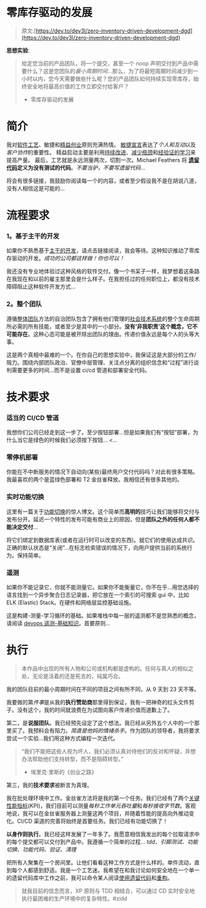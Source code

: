 # 零库存驱动的发展

> 原文:[https://dev.to/dev3l/zero-inventory-driven-development-dgd](https://dev.to/dev3l/zero-inventory-driven-development-dgd)

**思想实验**:

> 给定您当前的产品团队，将一个提交，甚至一个 noop 声明交付到产品中需要什么？这是您团队的*最小周期时间*...那么，为了将最短周期时间减少到一小时以内，您今天需要做些什么呢？您的产品团队如何持续实现零库存，始终安全地将最高价值的工作立即交付给客户？
> 
> *   零库存驱动的发展

# 简介

我对[软件工艺](http://manifesto.softwarecraftsmanship.org/)、敏捷和[精益创业](http://www.thestartupway.com/)原则充满热情。
[敏捷宣言](http://agilemanifesto.org/)表达了*个人和互动*以及*客户协作*的重要性。
精益启动主要是利用[持续改进](https://en.wikipedia.org/wiki/Kaizen)、[减少瓶颈](https://leankit.com/learn/kanban/lean-flow-metrics/)和[经验证的学习](https://en.wikipedia.org/wiki/Validated_learning)来提高产量。
最后，工艺就是永远测量两次，切割一次。Michael Feathers 将 **[遗留代码](https://en.wikipedia.org/wiki/Legacy_code)定义为没有测试的代码**。*不要当驴，不要写遗留代码*...

将会有很多链接，我鼓励你阅读每一个的内容，或者至少假设我不是在胡说八道，没有人相信这是可能的...

# 流程要求

### 1。基于主干的开发

如果你不熟悉基于[主干的开发](https://trunkbaseddevelopment.com/)，请点击链接阅读，我会等待。这种知识推动了零库存驱动的开发。*成功的公司都这样做！你也可以！*

我还没有专业地体验过这种风格的软件交付。像一个书呆子一样，我梦想着这条路在我现在和以前的雇主那里会是什么样子。在我担任过的任何职位上，都没有技术障碍阻止这种软件开发方式...

### 2。整个团队

遵循[整体团队](http://istqbexamcertification.com/what-is-whole-team-approach-in-agile-methodology/)方法的自治团队包含了拥有他们管理的[社会技术系统](https://medium.com/@johnpcutler/the-product-system-a5bbd83424a6)的整个生命周期所必需的所有技能，或者至少是其中的一小部分。**没有‘非我职责’这个概念，它不可能存在**。这种心态可能是被开除出团队的理由。传递价值永远是每个人的头等大事。

这是两个真相中最难的一个。在你自己的思想实验中，我保证这是大部分的工作/阻力。围绕内部团队政治、官僚中层管理、关注点分离的组织信念和“过程”进行谈判需要更多的时间...而不是设置 ci/cd 管道和部署安全代码。

# 技术要求

### 适当的 CI/CD 管道

我想你们公司已经走到这一步了。至少按钮部署...但是如果我们有“按钮”部署，为什么当它是绿色的时候我们必须按下按钮... *<...*

### 零停机部署

你能在不中断服务的情况下自动向(某些)最终用户交付代码吗？对此有很多策略。我最喜欢的两个是蓝绿色部署和 T2 金丝雀释放。我相信还有很多其他的。

### 实时功能切换

这里有一篇关于[功能切换](https://martinfowler.com/articles/feature-toggles.html)的惊人博文。这个简单而**高明的**技巧让我们能够将交付与发布分开。延迟一个特性的发布可能有商业上的原因，但是**团队之外的任何人都不能决定交付**...

将它们绑定到数据库表(或者在运行时可以改变的东西)。就它们的使用达成共识。正确的默认状态是“关闭”...在标志检索错误的情况下，向用户提供当前的系统行为。保持简单。

### 遥测

如果你不能记录它，你就不能测量它。如果你不能衡量它，你不在乎...用您选择的语言找到一个异步聚合日志记录器，把它放在一个索引的可搜索 gui 中，比如 ELK (Elastic) Stack。在硬件和网络层监控基础设施。

这是构建-测量-学习循环的基础。如果堆栈中每一层的遥测都不是您熟悉的概念，请阅读 [devops 遥测-基础知识](https://www.sumologic.com/devops/devops-telemetry-feedback/telemetry-basics/)。首要原则...

# 执行

> 本作品中出现的所有人物和公司或机构都是虚构的。任何与真人的相似之处，无论是活着的还是死去的，纯属巧合。

我的团队目前的最小周期时间在不同的项目之间有所不同，从 9 天到 23 天不等。

我要做的第*件事*是从我的**执行赞助商**那里得到保证，我有一把神奇的红头文件剪子。没有这个，我的时间就浪费在为试图向客户传递价值而道歉上了。

第二，是**说服团队**。我已经预先设定了这个想法。我已经从另外五个人中的一个那里买了。我预料会有阻力。*简直是他妈的情绪杀手*。作为团队的领导者，我将要求尝试一个实验...我们用这种方式编程一次迭代。

> “我们不能把这些人视为坏人，我们必须认真对待他们的反对和怀疑，并想办法帮助他们支持转型，而不是阻碍转型。”
> 
> *   埃里克·里斯的《创业之路》

第三，我的**技术要求**被断言为真理。

我在批处理环境中工作。金丝雀方法将是我的第一个任务。我们已经有了两个[关键性能指标](http://andrewchen.co/know-the-difference-between-data-informed-and-versus-data-driven/)(KPI)，我们目前可以测量*每秒工作单元吞吐量*和*每秒接收字节数*。客观地说，我可以在金丝雀服务器上测量这两个项目，并随着性能的提高向外推动变化。CI/CD 渠道的完善将始终是首要任务。我们已经有功能切换了！

**以身作则执行**。我已经这样发展了一年多了。我愿意相信我发出的每个拉取请求中的每个提交都可以交付到产品中。我遵循一个简单的过程... *tdd、引脚测试、功能切换、功能代码、验证、清理*

把所有人聚集在一个房间里。让他们看看这种工作方式是什么样的。单件流动，直到每个人都感到舒适。我是一个工艺迷。我希望在和我讨论如何安全地在一个单一的遗留代码库中工作之前，我可以命令某人阅读[使用遗留代码](https://www.amazon.com/Working-Effectively-Legacy-Michael-Feathers/dp/0131177052)和[重构](https://martinfowler.com/books/refactoring.html)。

> 就我目前的信念而言，XP 原则与 TDD 相结合，可以通过 CD 实时安全地执行最困难的生产环境中的复杂特性。#zidd
